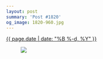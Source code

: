```yaml
---
layout: post
summary: 'Post #1820'
og_image: 1820-960.jpg
---
```


<div class="post">
 <time>
  <a href="/1820">
   {{ page.date | date: "%B %-d, %Y" }}
  </a>
 </time>
 <a href="/1820">
  <figure data-taken="12/4/2023">
   <img sizes="(min-width: 700px) 50vw, calc(100vw - 2rem)" src="{{ site.assets_url }}/1820-480.jpg" srcset="{{ site.assets_url }}/1820-240.jpg 240w, {{ site.assets_url }}/1820-480.jpg 480w, {{ site.assets_url }}/1820-720.jpg 720w, {{ site.assets_url }}/1820-960.jpg 960w"/>
  </figure>
 </a>
</div>
